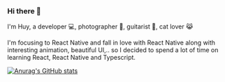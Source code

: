 ### Hi there 👋

I'm Huy, a developer 💻, photographer 📸, guitarist 🎸, cat lover 😹

I'm focusing to React Native and fall in love with React Native along with interesting animation, beautiful UI,.. so I decided to spend a lot of time on learning React, React Native and Typescript.

[![Anurag's GitHub stats](https://github-readme-stats.vercel.app/api?username=huy-lv)](https://github.com/anuraghazra/github-readme-stats)
